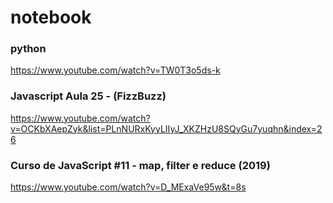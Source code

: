 # notebook
### python
https://www.youtube.com/watch?v=TW0T3o5ds-k

### Javascript Aula 25 - (FizzBuzz)
https://www.youtube.com/watch?v=OCKbXAepZyk&list=PLnNURxKyyLIIyJ_XKZHzU8SQyGu7yuqhn&index=26

### Curso de JavaScript #11 - map, filter e reduce (2019)
https://www.youtube.com/watch?v=D_MExaVe95w&t=8s